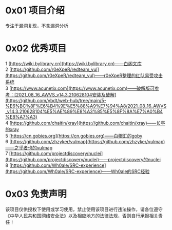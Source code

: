 # 0x01 项目介绍
专注于漏洞复现，不含漏洞分析  
# 0x02 优秀项目
1 [https://wiki.bylibrary.cn](https://wiki.bylibrary.cn)——白阁文库  
2 [https://github.com/r0eXpeR/redteam_vul](https://github.com/r0eXpeR/redteam_vul)——r0eXpeR整理的红队易受攻击系统  
3 [https://www.acunetix.com](https://www.acunetix.com)——破解版可参考：[2021_08_16_AWVS_v14.3.210628104安装及破解](https://github.com/ybdt/web-hub/tree/main/5-%E6%BC%8F%E6%B4%9E%E5%88%A9%E7%94%A8/2021_08_16_AWVS_v14.3.210628104%E5%AE%89%E8%A3%85%E5%8F%8A%E7%A0%B4%E8%A7%A3)  
4 [https://github.com/chaitin/xray](https://github.com/chaitin/xray)——长亭的xray  
5 [https://cn.gobies.org](https://cn.gobies.org)——白帽汇的goby  
6 [https://github.com/zhzyker/vulmap](https://github.com/zhzyker/vulmap)——之乎者也的vulmap  
7 [https://github.com/projectdiscovery/nuclei](https://github.com/projectdiscovery/nuclei)——projectdiscovery的nuclei  
8 [https://github.com/Wh0ale/SRC-experience](https://github.com/Wh0ale/SRC-experience)——Wh0ale的SRC经验  
# 0x03 免责声明
该项目仅供授权下使用或学习使用，禁止使用该项目进行违法操作，请各位遵守《中华人民共和国网络安全法》以及相应地方的法律法规，否则自行承担相关责任！
